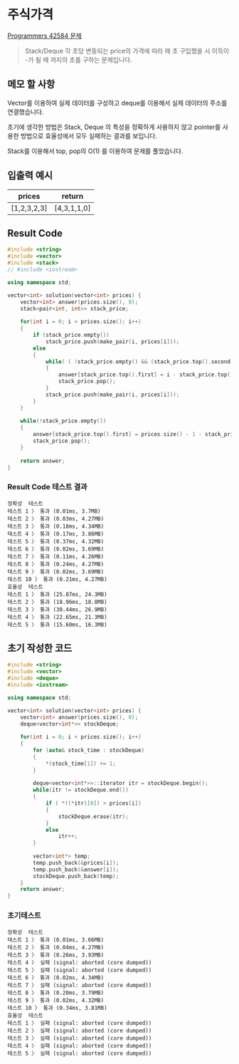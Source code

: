 # 주식가격

[Programmers 42584 문제](https://programmers.co.kr/learn/courses/30/lessons/42584)  

> Stack/Deque 각 초당 변동되는 price의 가격에 따라 매 초 구입했을 시 이득이 -가 될 때 까지의 초를 구하는 문제입니다.

## 메모 할 사항

Vector를 이용하여 실제 데이터를 구성하고 deque를 이용해서 실제 데이터의 주소를 연결했습니다.

초기에 생각한 방법은 Stack, Deque 의 특성을 정확하게 사용하지 않고 pointer를 사용한 방법으로 효율성에서 모두 실패하는 결과를 보입니다.

Stack를 이용해서 top, pop의 O(1) 를 이용하여 문제를 풀었습니다.

## 입출력 예시

prices | return
|---|---|
[1,2,3,2,3] | [4,3,1,1,0]

## Result Code

```cpp
#include <string>
#include <vector>
#include <stack>
// #include <iostream>

using namespace std;

vector<int> solution(vector<int> prices) {
    vector<int> answer(prices.size(), 0);
    stack<pair<int, int>> stack_price;
    
    for(int i = 0; i < prices.size(); i++)
    {
        if (stack_price.empty())
            stack_price.push(make_pair(i, prices[i]));
        else
        {
            while( ( !stack_price.empty() && (stack_price.top().second > prices[i]) ) )
            {
                answer[stack_price.top().first] = i - stack_price.top().first;
                stack_price.pop();
            }
            stack_price.push(make_pair(i, prices[i]));
        }
    }
    
    while(!stack_price.empty())
    {
        answer[stack_price.top().first] = prices.size() - 1 - stack_price.top().first;
        stack_price.pop();
    }
    
    return answer;
}
```

### Result Code 테스트 결과

```text
정확성  테스트
테스트 1 〉 통과 (0.01ms, 3.7MB)
테스트 2 〉 통과 (0.03ms, 4.27MB)
테스트 3 〉 통과 (0.18ms, 4.34MB)
테스트 4 〉 통과 (0.17ms, 3.86MB)
테스트 5 〉 통과 (0.37ms, 4.32MB)
테스트 6 〉 통과 (0.02ms, 3.69MB)
테스트 7 〉 통과 (0.11ms, 4.26MB)
테스트 8 〉 통과 (0.24ms, 4.27MB)
테스트 9 〉 통과 (0.02ms, 3.69MB)
테스트 10 〉 통과 (0.21ms, 4.27MB)
효율성  테스트
테스트 1 〉 통과 (25.87ms, 24.3MB)
테스트 2 〉 통과 (18.96ms, 18.8MB)
테스트 3 〉 통과 (30.44ms, 26.9MB)
테스트 4 〉 통과 (22.65ms, 21.3MB)
테스트 5 〉 통과 (15.60ms, 16.3MB)
```

## 초기 작성한 코드

```cpp
#include <string>
#include <vector>
#include <deque>
#include <iostream>

using namespace std;

vector<int> solution(vector<int> prices) {
    vector<int> answer(prices.size(), 0);
    deque<vector<int*>> stockDeque;
    
    for(int i = 0; i < prices.size(); i++)
    {
        for (auto& stock_time : stockDeque)
        {
            *(stock_time[1]) += 1;
        }
        
        deque<vector<int*>>::iterator itr = stockDeque.begin();
        while(itr != stockDeque.end())
        {
            if ( *((*itr)[0]) > prices[i])
            {
                stockDeque.erase(itr);
            }
            else
                itr++;
        }
        
        vector<int*> temp;
        temp.push_back(&prices[i]);
        temp.push_back(&answer[i]);
        stockDeque.push_back(temp);
    }
    return answer;
}
```

### 초기테스트

```text
정확성  테스트
테스트 1 〉 통과 (0.01ms, 3.66MB)
테스트 2 〉 통과 (0.04ms, 4.27MB)
테스트 3 〉 통과 (0.26ms, 3.93MB)
테스트 4 〉 실패 (signal: aborted (core dumped))
테스트 5 〉 실패 (signal: aborted (core dumped))
테스트 6 〉 통과 (0.02ms, 4.34MB)
테스트 7 〉 실패 (signal: aborted (core dumped))
테스트 8 〉 통과 (0.20ms, 3.79MB)
테스트 9 〉 통과 (0.02ms, 4.32MB)
테스트 10 〉 통과 (0.34ms, 3.81MB)
효율성  테스트
테스트 1 〉 실패 (signal: aborted (core dumped))
테스트 2 〉 실패 (signal: aborted (core dumped))
테스트 3 〉 실패 (signal: aborted (core dumped))
테스트 4 〉 실패 (signal: aborted (core dumped))
테스트 5 〉 실패 (signal: aborted (core dumped))
```
